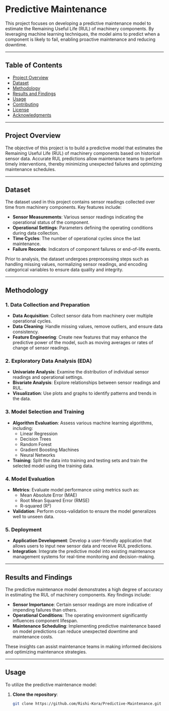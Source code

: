 # Predictive Maintenance

This project focuses on developing a predictive maintenance model to estimate the Remaining Useful Life (RUL) of machinery components. By leveraging machine learning techniques, the model aims to predict when a component is likely to fail, enabling proactive maintenance and reducing downtime.

---

## Table of Contents

- [Project Overview](#project-overview)
- [Dataset](#dataset)
- [Methodology](#methodology)
- [Results and Findings](#results-and-findings)
- [Usage](#usage)
- [Contributing](#contributing)
- [License](#license)
- [Acknowledgments](#acknowledgments)

---

## Project Overview

The objective of this project is to build a predictive model that estimates the Remaining Useful Life (RUL) of machinery components based on historical sensor data. Accurate RUL predictions allow maintenance teams to perform timely interventions, thereby minimizing unexpected failures and optimizing maintenance schedules.

---

## Dataset

The dataset used in this project contains sensor readings collected over time from machinery components. Key features include:

- **Sensor Measurements**: Various sensor readings indicating the operational status of the component.
- **Operational Settings**: Parameters defining the operating conditions during data collection.
- **Time Cycles**: The number of operational cycles since the last maintenance.
- **Failure Records**: Indicators of component failures or end-of-life events.

Prior to analysis, the dataset undergoes preprocessing steps such as handling missing values, normalizing sensor readings, and encoding categorical variables to ensure data quality and integrity.

---

## Methodology

### 1. Data Collection and Preparation

- **Data Acquisition**: Collect sensor data from machinery over multiple operational cycles.
- **Data Cleaning**: Handle missing values, remove outliers, and ensure data consistency.
- **Feature Engineering**: Create new features that may enhance the predictive power of the model, such as moving averages or rates of change of sensor readings.

### 2. Exploratory Data Analysis (EDA)

- **Univariate Analysis**: Examine the distribution of individual sensor readings and operational settings.
- **Bivariate Analysis**: Explore relationships between sensor readings and RUL.
- **Visualization**: Use plots and graphs to identify patterns and trends in the data.

### 3. Model Selection and Training

- **Algorithm Evaluation**: Assess various machine learning algorithms, including:
  - Linear Regression
  - Decision Trees
  - Random Forest
  - Gradient Boosting Machines
  - Neural Networks
- **Training**: Split the data into training and testing sets and train the selected model using the training data.

### 4. Model Evaluation

- **Metrics**: Evaluate model performance using metrics such as:
  - Mean Absolute Error (MAE)
  - Root Mean Squared Error (RMSE)
  - R-squared (R²)
- **Validation**: Perform cross-validation to ensure the model generalizes well to unseen data.

### 5. Deployment

- **Application Development**: Develop a user-friendly application that allows users to input new sensor data and receive RUL predictions.
- **Integration**: Integrate the predictive model into existing maintenance management systems for real-time monitoring and decision-making.

---

## Results and Findings

The predictive maintenance model demonstrates a high degree of accuracy in estimating the RUL of machinery components. Key findings include:

- **Sensor Importance**: Certain sensor readings are more indicative of impending failures than others.
- **Operational Conditions**: The operating environment significantly influences component lifespan.
- **Maintenance Scheduling**: Implementing predictive maintenance based on model predictions can reduce unexpected downtime and maintenance costs.

These insights can assist maintenance teams in making informed decisions and optimizing maintenance strategies.

---

## Usage

To utilize the predictive maintenance model:

1. **Clone the repository**:
   ```bash
   git clone https://github.com/Rishi-Kora/Predictive-Maintenance.git
